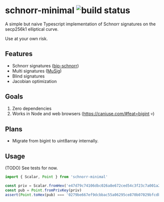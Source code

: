 # schnorr-minimal ![build status](https://api.travis-ci.org/danneu/schnorr-minimal.svg?branch=master)

A simple but naive Typescript implementation of Schnorr signatures on the secp256k1 elliptical curve.

Use at your own risk.

## Features

-   Schnorr signatures ([bip-schnorr](https://github.com/sipa/bips/blob/bip-schnorr/bip-schnorr.mediawiki))
-   Multi signatures ([MuSig](https://blockstream.com/2018/01/23/musig-key-aggregation-schnorr-signatures/))
-   Blind signatures
-   Jacobian optimization

## Goals

1. Zero dependencies
2. Works in Node and web browsers (https://caniuse.com/#feat=bigint 💀)

## Plans

-   Migrate from bigint to uint8array internally.

## Usage

(TODO) See tests for now.

```javascript
import { Scalar, Point } from 'schnorr-minimal'

const priv = Scalar.fromHex('e47d79c74106dbc026a8e672ced54c3f23c7a001a2ef9318be3f338db4edba2d')
const pub = Point.fromPrivKey(priv)
assert(Point.toHex(pub) === '0279be667ef9dcbbac55a06295ce870b07029bfcdb2dce28d959f2815b16f81798')
```
